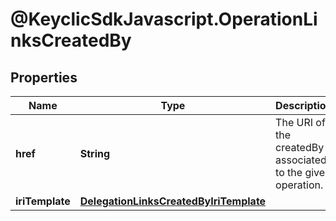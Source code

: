# @KeyclicSdkJavascript.OperationLinksCreatedBy

## Properties
Name | Type | Description | Notes
------------ | ------------- | ------------- | -------------
**href** | **String** | The URI of the createdBy associated to the given operation. | [optional] 
**iriTemplate** | [**DelegationLinksCreatedByIriTemplate**](DelegationLinksCreatedByIriTemplate.md) |  | [optional] 


